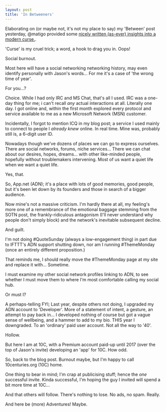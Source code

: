 ```yaml
---
layout: post
title: 'In Betweeners'
---
```


Elaborating on (or maybe not, it's not my place to say) my 'Between' post yesterday, @matigo provided some [nicely written (as-ever) insights into a modern curse.](http://jason.10centuries.org/2016/04/02/in-between).

'Curse' is my cruel trick; a word, a hook to drag you in.  Oops!

Social burnout.

Most here will have a social networking networking history, may even identify personally with Jason's words…  For me it's a case of 'the wrong time of year'.

For you…?

Choice.  While I had only IRC and MS Chat, that's all I used. IRC was a one-day thing for me; i can't recall *any* actual interactions at all.  Literally one day.  I got online and, within the first month explored every protocol and service available to me as a new Microsoft Network (MSN) customer.

Incidentally, I forgot to mention ICQ in my blog post; a service I used mainly to connect to people I *already knew* online.  In real time.  Mine was, probably still is, a 6-digit user ID.

Nowadays though we've dozens of places we can go to express ourselves.  There are social networks, forums, niche services…  There we can chat about our desires, hopes, dreams… with other like-minded people, hopefully without troublemakers intervening.  Most of us want a quiet life when we want a quiet life.

Yes, that.

So, App.net (ADN); it's a place with lots of good memories, good people, but it's been let down by its founders and those in search of a bigger audience.

Now mine's not a massive criticism.  I'm hardly there at all, my feeling's more one of a remembrance of the emotional baggage stemming from the SOTN post, the frankly-ridiculous antagonism (I'll never understand why people don't simply block) and the network's inevitable subsequent decline.

And guilt.

I'm not doing #QuoteSunday (always a low-engagement thing) in part due to IFTTT's ADN support shutting down, nor am I running #ThemeMonday (once an entirely different proposition.)

That reminds me, I should really move the #ThemeMonday page at my site and replace it with… Sometime.

I must examine my other social network profiles linking to ADN, to see whether I must move them to where I'm most comfortable calling my social hub.

Or must I?

A perhaps-telling FYI; Last year, despite others not doing, I upgraded my ADN account to 'Developer'.  More of a statement of intent, a gesture, an attempt to pay back in…  I developed nothing of course but got a vague sense of wellbeing, and a hammer to add to my bio.  THIS year I downgraded.  To an 'ordinary' paid user account.  Not all the way to '40'.

Hollow.

But here I am at 10C, with a Premium account paid-up until 2017 (over the top of Jason's invite) developing an 'app' for 10C. How odd.

So, back to the blog post. Burnout maybe, but I'm happy to call 10centuries.org (10C) home.

One thing to bear in mind; I'm crap at publicising stuff; hence the *one* successful invite. Kinda successful, I'm hoping the guy I invited will spend a bit more time at 10C…

And that others will follow.   There's nothing to lose.  No ads, no spam.  Really. 

And here be (more) Adventures! Maybe.

</waffling>
